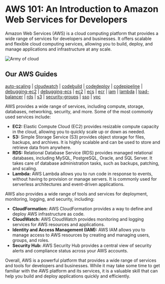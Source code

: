 # AWS 101: An Introduction to Amazon Web Services for Developers

Amazon Web Services (AWS) is a cloud computing platform that provides a wide range of services for developers and businesses. It offers scalable and flexible cloud computing services, allowing you to build, deploy, and manage applications and infrastructure at any scale.

![Army of cloud](https://user-images.githubusercontent.com/19922556/218678296-f17c84ec-d363-47c3-92b9-e2a0f39af65a.png)

## Our AWS Guides

[auto-scaling](auto-scaling.md) | [cloudwatch](cloudwatch.md) | [codebuild](codebuild.md) | [codedeploy](codedeploy.md) | [codepipeline](codepipeline.md) | [debugging-ec2](debugging-ec2.md) | [debugging-ecs](debugging-ecs.md) | [ec2](ec2.md) | [ecs](ecs.md) | [ecr](ecr.md) | [iam](iam.md) | [lambda](lambda.md) | [load-balancer](load-balancer.md) | [rds](rds.md) | [s3](s3.md) | [security-groups](security-groups.md) | [sso](sso.md) | [vpc](vpc.md)

AWS provides a wide range of services, including compute, storage, databases, networking, security, and more. Some of the most commonly used services include:

* **EC2:** Elastic Compute Cloud (EC2) provides resizable compute capacity in the cloud, allowing you to quickly scale up or down as needed.
* **S3:** Simple Storage Service (S3) provides object storage for files, backups, and archives. It is highly scalable and can be used to store and retrieve data from anywhere.
* **RDS:** Relational Database Service (RDS) provides managed relational databases, including MySQL, PostgreSQL, Oracle, and SQL Server. It takes care of database administration tasks, such as backups, patching, and scaling.
* **Lambda:** AWS Lambda allows you to run code in response to events, without having to provision or manage servers. It is commonly used for serverless architectures and event-driven applications.

AWS also provides a wide range of tools and services for deployment, monitoring, logging, and security, including:

* **CloudFormation:** AWS CloudFormation provides a way to define and deploy AWS infrastructure as code.
* **CloudWatch:** AWS CloudWatch provides monitoring and logging services for AWS resources and applications.
* **Identity and Access Management (IAM):** AWS IAM allows you to manage access to AWS resources by creating and managing users, groups, and roles.
* **Security Hub:** AWS Security Hub provides a central view of security alerts and compliance status across your AWS accounts.

Overall, AWS is a powerful platform that provides a wide range of services and tools for developers and businesses. While it may take some time to get familiar with the AWS platform and its services, it is a valuable skill that can help you build and deploy applications quickly and efficiently.
